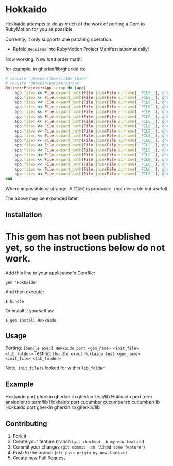 # Hokkaido

Hokkaido attempts to do as much of the work of porting a Gem to RubyMotion for you as possible

Currently, it only supports one patching operation.

* Refold `Requires` into RubyMotion Project Manifest automatically!

Now working. New load order math!

for example, in gherkin/lib/gherkin.rb:

```ruby
# require 'gherkin/lexer/i18n_lexer'
# require 'gherkin/parser/parser'
Motion::Project::App.setup do |app|
    app.files << File.expand_path(File.join(File.dirname(__FILE__),'gherkin/native/null.rb'))
    app.files << File.expand_path(File.join(File.dirname(__FILE__),'gherkin/native.rb'))
    app.files << File.expand_path(File.join(File.dirname(__FILE__),'gherkin/formatter/hashable.rb'))
    app.files << File.expand_path(File.join(File.dirname(__FILE__),'gherkin/formatter/model.rb'))
    app.files << File.expand_path(File.join(File.dirname(__FILE__),'gherkin/rubify.rb'))
    app.files << File.expand_path(File.join(File.dirname(__FILE__),'gherkin/formatter/ansi_escapes.rb'))
    app.files << File.expand_path(File.join(File.dirname(__FILE__),'gherkin/formatter/step_printer.rb'))
    app.files << File.expand_path(File.join(File.dirname(__FILE__),'gherkin/formatter/argument.rb'))
    app.files << File.expand_path(File.join(File.dirname(__FILE__),'gherkin/formatter/escaping.rb'))
    app.files << File.expand_path(File.join(File.dirname(__FILE__),'gherkin/formatter/pretty_formatter.rb'))
    app.files << File.expand_path(File.join(File.dirname(__FILE__),'gherkin/c_lexer.rb'))
    app.files << File.expand_path(File.join(File.dirname(__FILE__),'gherkin/rb_lexer.rb'))
    app.files << File.expand_path(File.join(File.dirname(__FILE__),'gherkin/js_lexer.rb'))
    app.files << File.expand_path(File.join(File.dirname(__FILE__),'gherkin/i18n.rb'))
    app.files << File.expand_path(File.join(File.dirname(__FILE__),'gherkin/lexer/i18n_lexer.rb'))
    app.files << File.expand_path(File.join(File.dirname(__FILE__),'gherkin/listener/formatter_listener.rb'))
    app.files << File.expand_path(File.join(File.dirname(__FILE__),'gherkin/parser/parser.rb'))
    app.files << File.expand_path(File.join(File.dirname(__FILE__),'gherkin.rb'))
end
```

Where impossible or strange, A `FIXME` is produced. (not desirable but useful)

The above may be expanded later.

## Installation

# This gem has not been published yet, so the instructions below do not work.

Add this line to your application's Gemfile:

    gem 'Hokkaido'

And then execute:

    $ bundle

Or install it yourself as:

    $ gem install Hokkaido

## Usage

Porting: `[bundle exec] Hokkaido port <gem_name> <init_file> <lib_folder>`
Testing: `[bundle exec] Hokkaido test <gem_name> <init_file> <lib_folder>`

Note, `init_file` is looked for within `lib_folder`

## Example

Hokkaido port gherkin gherkin.rb gherkin-test/lib
Hokkaido port term ansicolor.rb term/lib
Hokkaido port cucumber cucumber.rb cucumber/lib
Hokkaido port gherkin gherkin.rb gherkin/lib

## Contributing

1. Fork it
2. Create your feature branch (`git checkout -b my-new-feature`)
3. Commit your changes (`git commit -am 'Added some feature'`)
4. Push to the branch (`git push origin my-new-feature`)
5. Create new Pull Request
